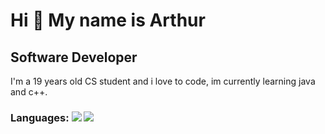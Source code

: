 Hi 👋 My name is Arthur
==========================

Software Developer
-----------------------------

I'm a 19 years old CS student and i love to code, im currently learning java and c++.

### Languages:    <img src = "https://img.shields.io/badge/C%2B%2B-00599C?style=for-the-badge&logo=c%2B%2B&logoColor=white"/> <img src = "https://img.shields.io/badge/Java-f20707?style=for-the-badge&logo=java&logoColor=blue"/>

